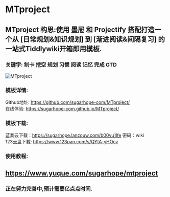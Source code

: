 # MTproject
## MTproject 构思:使用 墨屉 和 Projectify 搭配打造一个从 [日常规划&知识规划] 到 [渐进阅读&间隔复习] 的一站式Tiddlywiki开箱即用模板.  
### 关键字: 制卡 挖空 规划 习惯 阅读 记忆 完成 GTD   
![MTproject](https://user-images.githubusercontent.com/105823680/179948876-0e3f0bc8-11cf-4052-ae63-ddb8635208eb.png)   
### 模板详情:   
Github地址: https://github.com/sugarhope-com/MTproject/   
在线体验: https://sugarhope-com.github.io/MTproject/   
### 模板下载:
蓝奏云下载：https://sugarhope.lanzouw.com/b00vu1lfe 密码：wiki   
123云盘下载: https://www.123pan.com/s/QYtA-yHOcv   
### 使用教程:   
## https://www.yuque.com/sugarhope/mtproject
### 正在努力完善中,预计需要亿点点时间.
